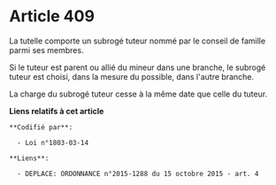 # Article 409

La tutelle comporte un subrogé tuteur nommé par le conseil de famille parmi ses membres.

Si le tuteur est parent ou allié du mineur dans une branche, le subrogé tuteur est choisi, dans la mesure du possible, dans
l'autre branche.

La charge du subrogé tuteur cesse à la même date que celle du tuteur.

**Liens relatifs à cet article**

	**Codifié par**:

	  - Loi n°1803-03-14

	**Liens**:

	  - DEPLACE: ORDONNANCE n°2015-1288 du 15 octobre 2015 - art. 4

